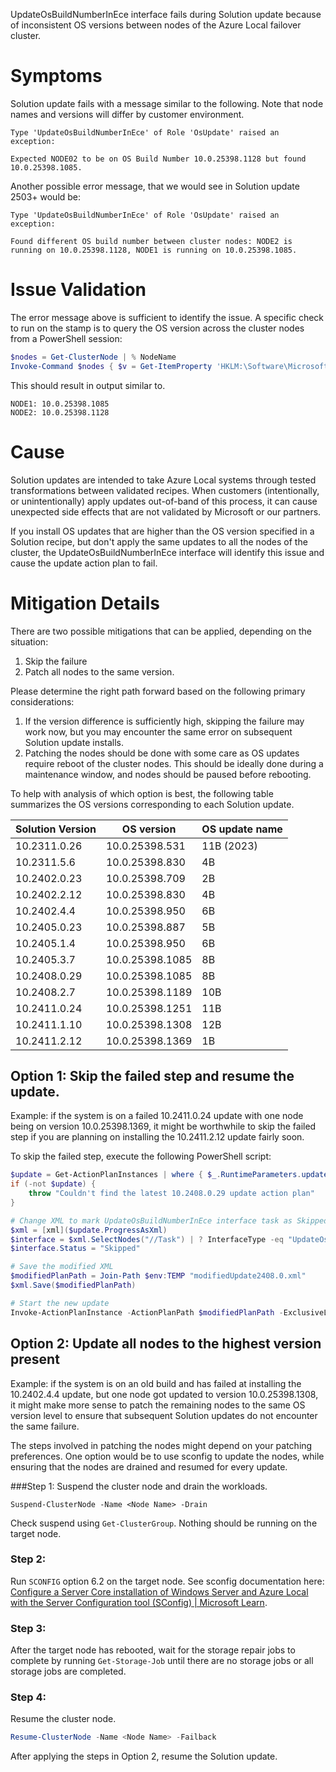 UpdateOsBuildNumberInEce interface fails during Solution update because of inconsistent OS versions between nodes of the Azure Local failover cluster.

# Symptoms
Solution update fails with a message similar to the following. Note that node names and versions will differ by customer environment.

```
Type 'UpdateOsBuildNumberInEce' of Role 'OsUpdate' raised an exception:

Expected NODE02 to be on OS Build Number 10.0.25398.1128 but found 10.0.25398.1085.
```

Another possible error message, that we would see in Solution update 2503+ would be:

```
Type 'UpdateOsBuildNumberInEce' of Role 'OsUpdate' raised an exception:

Found different OS build number between cluster nodes: NODE2 is running on 10.0.25398.1128, NODE1 is running on 10.0.25398.1085.
```

# Issue Validation
The error message above is sufficient to identify the issue. A specific check to run on the stamp is to query the OS version across the cluster nodes from a PowerShell session:

```powershell
$nodes = Get-ClusterNode | % NodeName
Invoke-Command $nodes { $v = Get-ItemProperty 'HKLM:\Software\Microsoft\Windows NT\CurrentVersion\' -Name CurrentMajorVersionNumber, CurrentMinorVersionNumber, CurrentBuildNumber, UBR; "$(hostname): $($v.CurrentMajorVersionNumber).$($v.CurrentMinorVersionNumber).$($v.CurrentBuildNumber).$($v.UBR)" }
```

This should result in output similar to.
```
NODE1: 10.0.25398.1085
NODE2: 10.0.25398.1128
```

# Cause
Solution updates are intended to take Azure Local systems through tested transformations between validated recipes. When customers (intentionally, or unintentionally) apply updates out-of-band of this process, it can cause unexpected side effects that are not validated by Microsoft or our partners.

If you install OS updates that are higher than the OS version specified in a Solution recipe, but don't apply the same updates to all the nodes of the cluster, the UpdateOsBuildNumberInEce interface will identify this issue and cause the update action plan to fail.

# Mitigation Details
There are two possible mitigations that can be applied, depending on the situation:

1. Skip the failure
2. Patch all nodes to the same version. 

Please determine the right path forward based on the following primary considerations:

1. If the version difference is sufficiently high, skipping the failure may work now, but you may encounter the same error on subsequent Solution update installs.
2. Patching the nodes should be done with some care as OS updates require reboot of the cluster nodes. This should be ideally done during a maintenance window, and nodes should be paused before rebooting.

To help with analysis of which option is best, the following table summarizes the OS versions corresponding to each Solution update.


| Solution Version | OS version | OS update name |
|--|--|--|
| 10.2311.0.26 | 10.0.25398.531 | 11B (2023) |
| 10.2311.5.6 | 10.0.25398.830 | 4B |
| 10.2402.0.23 | 10.0.25398.709 | 2B |
| 10.2402.2.12 | 10.0.25398.830 | 4B |
| 10.2402.4.4 | 10.0.25398.950 | 6B |
| 10.2405.0.23 | 10.0.25398.887 | 5B |
| 10.2405.1.4 | 10.0.25398.950 | 6B |
| 10.2405.3.7 | 10.0.25398.1085 | 8B |
| 10.2408.0.29 | 10.0.25398.1085 | 8B |
| 10.2408.2.7 | 10.0.25398.1189 | 10B |
| 10.2411.0.24 | 10.0.25398.1251 | 11B |
| 10.2411.1.10 | 10.0.25398.1308 | 12B |
| 10.2411.2.12 | 10.0.25398.1369 | 1B |



## Option 1: Skip the failed step and resume the update.
Example: if the system is on a failed 10.2411.0.24 update with one node being on version 10.0.25398.1369, it might be worthwhile to skip the failed step if you are planning on installing the 10.2411.2.12 update fairly soon.

To skip the failed step, execute the following PowerShell script:
```powershell
$update = Get-ActionPlanInstances | where { $_.RuntimeParameters.updateId -ne $null } | sort EndDateTime | select -Last 1
if (-not $update) {
    throw "Couldn't find the latest 10.2408.0.29 update action plan"
}

# Change XML to mark UpdateOsBuildNumberInEce interface task as Skipped
$xml = [xml]($update.ProgressAsXml)
$interface = $xml.SelectNodes("//Task") | ? InterfaceType -eq "UpdateOsBuildNumberInEce"
$interface.Status = "Skipped"

# Save the modified XML
$modifiedPlanPath = Join-Path $env:TEMP "modifiedUpdate2408.0.xml"
$xml.Save($modifiedPlanPath)

# Start the new update
Invoke-ActionPlanInstance -ActionPlanPath $modifiedPlanPath -ExclusiveLock -Verbose
```

## Option 2: Update all nodes to the highest version present
Example: if the system is on an old build and has failed at installing the 10.2402.4.4 update, but one node got updated to version 10.0.25398.1308, it might make more sense to patch the remaining nodes to the same OS version level to ensure that subsequent Solution updates do not encounter the same failure.

The steps involved in patching the nodes might depend on your patching preferences. One option would be to use sconfig to update the nodes, while ensuring that the nodes are drained and resumed for every update.

###Step 1:
Suspend the cluster node and drain the workloads.
```powersehell
Suspend-ClusterNode -Name <Node Name> -Drain
```
Check suspend using `Get-ClusterGroup`. Nothing should be running on the target node.

### Step 2:
Run `SCONFIG` option 6.2 on the target node. See sconfig documentation here: [Configure a Server Core installation of Windows Server and Azure Local with the Server Configuration tool (SConfig) | Microsoft Learn](https://learn.microsoft.com/en-us/windows-server/administration/server-core/server-core-sconfig#install-updates).

### Step 3:
After the target node has rebooted, wait for the storage repair jobs to complete by running `Get-Storage-Job` until there are no storage jobs or all storage jobs are completed.

### Step 4:
Resume the cluster node.
```powershell
Resume-ClusterNode -Name <Node Name> -Failback
```

After applying the steps in Option 2, resume the Solution update.